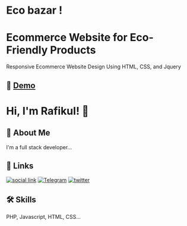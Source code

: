 # Eco bazar !

<!-- A brief description of what this project does and who it's for -->

# Ecommerce Website for Eco-Friendly Products

Responsive Ecommerce Website Design Using HTML, CSS, and Jquery

## 🔗 [Demo](https://rafikulislamrafi.github.io/Ecobazar-5/)

# Hi, I'm Rafikul! 👋

## 🚀 About Me

I'm a full stack developer...

## 🔗 Links

[![social link](https://img.shields.io/badge/social-link-000?style=for-the-badge&logo=ko-fi&logoColor=white)](https://linktr.ee/rafikul20)
[![Telegram ](https://img.shields.io/badge/instagram-0A66C2?style=for-the-badge&logo=linkedin&logoColor=white)](https://www.instagram.com/rafikul_20)
[![twitter](https://img.shields.io/badge/pinterest-1DA1F2?style=for-the-badge&logo=twitter&logoColor=white)](https://www.pinterest.com/rafikul20)

## 🛠 Skills

PHP, Javascript, HTML, CSS...
